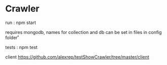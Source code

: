 # Crawler

run : npm start

requires mongodb, names for collection and db can be set in files in config folder˚

tests : npm test

client https://github.com/alexrep/testShowCrawler/tree/master/client